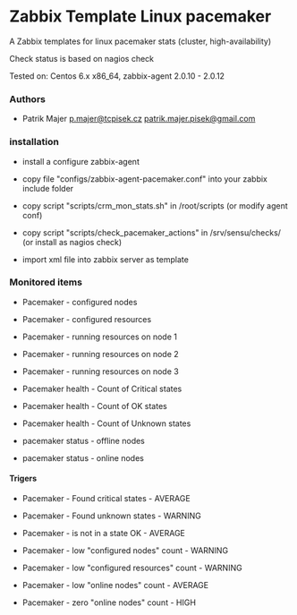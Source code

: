 # Zabbix Template Linux pacemaker

A Zabbix templates for linux pacemaker stats (cluster, high-availability)

Check status is based on nagios check

Tested on:
Centos 6.x x86_64, zabbix-agent 2.0.10 - 2.0.12

### Authors
* Patrik Majer <p.majer@tcpisek.cz> <patrik.majer.pisek@gmail.com>


### installation

* install a configure zabbix-agent

* copy file "configs/zabbix-agent-pacemaker.conf" into your zabbix include folder

* copy script "scripts/crm_mon_stats.sh" in /root/scripts (or modify agent conf)

* copy script "scripts/check_pacemaker_actions" in /srv/sensu/checks/ (or install as nagios check)

* import xml file into zabbix server as template


### Monitored items

* Pacemaker - configured nodes

* Pacemaker - configured resources

* Pacemaker - running resources on node 1

* Pacemaker - running resources on node 2

* Pacemaker - running resources on node 3

* Pacemaker health - Count of Critical states

* Pacemaker health - Count of OK states

* Pacemaker health - Count of Unknown states

* pacemaker status - offline nodes

* pacemaker status - online nodes

#### Trigers

* Pacemaker - Found critical states - AVERAGE

* Pacemaker - Found unknown states - WARNING

* Pacemaker - is not in a state OK - AVERAGE

* Pacemaker - low "configured nodes" count - WARNING

* Pacemaker - low "configured resources" count - WARNING

* Pacemaker - low "online nodes" count - AVERAGE

* Pacemaker - zero "online nodes" count - HIGH


